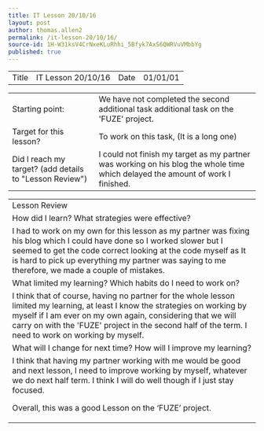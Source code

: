 ```yaml
---
title: IT Lesson 20/10/16
layout: post
author: thomas.allen2
permalink: /it-lesson-20/10/16/
source-id: 1H-W31ksV4CrNxeKLuRhhi_5Bfyk7AxS6QWRVuVMbbYg
published: true
---
```

<table>
  <tr>
    <td>Title</td>
    <td>IT Lesson 20/10/16</td>
    <td>Date</td>
    <td>01/01/01</td>
  </tr>
</table>


<table>
  <tr>
    <td>Starting point:</td>
    <td>We have not completed the second additional task additional task on the 'FUZE' project.</td>
  </tr>
  <tr>
    <td>Target for this lesson?</td>
    <td>To work on this task, (It is a long one)</td>
  </tr>
  <tr>
    <td>Did I reach my target? 
(add details to "Lesson Review")</td>
    <td>I could not finish my target as my partner was working on his blog the whole time which delayed the amount of work I finished.</td>
  </tr>
</table>


<table>
  <tr>
    <td>Lesson Review</td>
  </tr>
  <tr>
    <td>How did I learn? What strategies were effective? </td>
  </tr>
  <tr>
    <td>I had to work on my own for this lesson as my partner was fixing his blog which I could have done so I worked slower but I seemed to get the code correct looking at the code myself as It is hard to pick up everything my partner was saying to me therefore, we made a couple of mistakes.</td>
  </tr>
  <tr>
    <td>What limited my learning? Which habits do I need to work on? </td>
  </tr>
  <tr>
    <td>I think that of course, having no partner for the whole lesson limited my learning, at least I know the strategies on working by myself if I am ever on my own again, considering that we will carry on with the 'FUZE' project in the second half of the term. I need to work on working by myself.</td>
  </tr>
  <tr>
    <td>What will I change for next time? How will I improve my learning?</td>
  </tr>
  <tr>
    <td>I think that having my partner working with me would be good and next lesson, I need to improve working by myself, whatever we do next half term. I think I will do well though if I just stay focused.

Overall, this was a good Lesson on the ‘FUZE’ project.</td>
  </tr>
</table>



